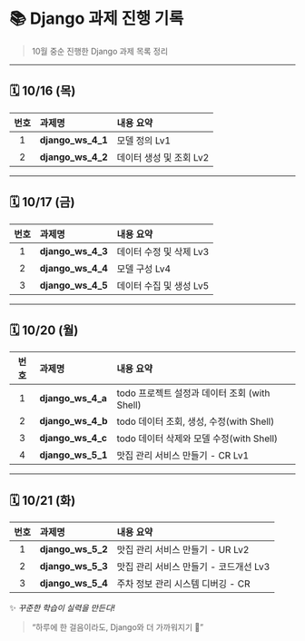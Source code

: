 # 📚 Django 과제 진행 기록

> 10월 중순 진행한 Django 과제 목록 정리  
---

## 🗓️ 10/16 (목)
| 번호 | 과제명 | 내용 요약 |
|:---:|:---|:---|
| 1 | **django_ws_4_1** | 모델 정의 Lv1 |
| 2 | **django_ws_4_2** | 데이터 생성 및 조회 Lv2 |

---

## 🗓️ 10/17 (금)
| 번호 | 과제명 | 내용 요약 |
|:---:|:---|:---|
| 1 | **django_ws_4_3** | 데이터 수정 및 삭제 Lv3 |
| 2 | **django_ws_4_4** | 모델 구성 Lv4 |
| 3 | **django_ws_4_5** | 데이터 수집 및 생성 Lv5 |

---

## 🗓️ 10/20 (월)
| 번호 | 과제명 | 내용 요약 |
|:---:|:---|:---|
| 1 | **django_ws_4_a** |  todo 프로젝트 설정과 데이터 조회 (with Shell) |
| 2 | **django_ws_4_b** |  todo 데이터 조회, 생성, 수정(with Shell) |
| 3 | **django_ws_4_c** |  todo 데이터 삭제와 모델 수정(with Shell) |
| 4 | **django_ws_5_1** |  맛집 관리 서비스 만들기 - CR Lv1 |

---

## 🗓️ 10/21 (화)
| 번호 | 과제명 | 내용 요약 |
|:---:|:---|:---|
| 1 | **django_ws_5_2** |  맛집 관리 서비스 만들기 - UR Lv2 |
| 2 | **django_ws_5_3** |  맛집 관리 서비스 만들기 - 코드개선 Lv3 |
| 3 | **django_ws_5_4** |  주차 정보 관리 시스템 디버깅 - CR |



✨ *꾸준한 학습이 실력을 만든다!*  
> “하루에 한 걸음이라도, Django와 더 가까워지기 🌱”
